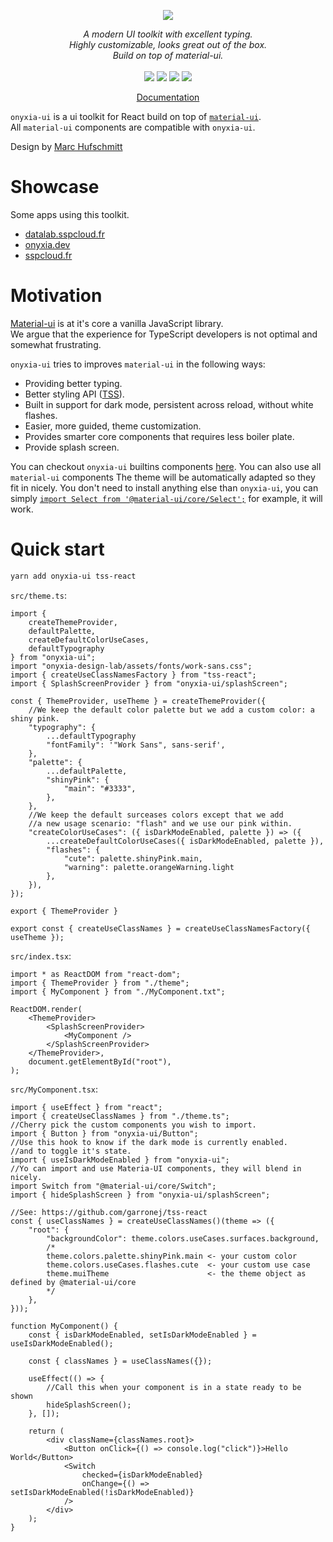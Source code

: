<p align="center">
    <img src="https://user-images.githubusercontent.com/6702424/120405033-efe83900-c347-11eb-9a7c-7b680c26a18c.png">  
</p>
<p align="center">
    <i>A modern UI toolkit with excellent typing.</i><br>
    <i>Highly customizable, looks great out of the box.</i><br>
    <i>Build on top of material-ui.</i>
    <br>
    <br>
    <img src="https://github.com/garronej/onyxia-ui/workflows/ci/badge.svg?branch=main">
    <img src="https://img.shields.io/bundlephobia/minzip/onyxia-ui">
    <img src="https://img.shields.io/npm/dw/onyxia-ui">
    <img src="https://img.shields.io/npm/l/onyxia-ui">
</p>
<p align="center">
  <a href="https://ui.onyxia.dev">Documentation</a>
</p>

`onyxia-ui` is a ui toolkit for React build on top of [`material-ui`](https://material-ui.com).  
All `material-ui` components are compatible with `onyxia-ui`.

Design by [Marc Hufschmitt](http://marchufschmitt.fr/)

# Showcase

Some apps using this toolkit.

-   [datalab.sspcloud.fr](https://datalab.sspcloud.fr/catalog/inseefrlab-helm-charts-datascience)
-   [onyxia.dev](https://onyxia.dev)
-   [sspcloud.fr](https://sspcloud.fr)

# Motivation

[Material-ui](https://material-ui.com) is at it's core a vanilla JavaScript library.  
We argue that the experience for TypeScript developers is not optimal and somewhat frustrating.

`onyxia-ui` tries to improves `material-ui` in the following ways:

-   Providing better typing.
-   Better styling API ([TSS](https://github.com/garronej/tss-react)).
-   Built in support for dark mode, persistent across reload, without white flashes.
-   Easier, more guided, theme customization.
-   Provides smarter core components that requires less boiler plate.
-   Provide splash screen.

You can checkout `onyxia-ui` builtins components [here](https://ui.onyxia.dev).
You can also use all `material-ui` components
The theme will be automatically adapted so they fit in nicely. You don't need to install
anything else than `onyxia-ui`, you can simply [`import Select from '@material-ui/core/Select';`](https://material-ui.com/components/selects/)
for example, it will work.

# Quick start

```bash
yarn add onyxia-ui tss-react
```

`src/theme.ts`:

```tsx
import {
    createThemeProvider,
    defaultPalette,
    createDefaultColorUseCases,
    defaultTypography
} from "onyxia-ui";
import "onyxia-design-lab/assets/fonts/work-sans.css";
import { createUseClassNamesFactory } from "tss-react";
import { SplashScreenProvider } from "onyxia-ui/splashScreen";

const { ThemeProvider, useTheme } = createThemeProvider({
    //We keep the default color palette but we add a custom color: a shiny pink.
    "typography": {
        ...defaultTypography
        "fontFamily": '"Work Sans", sans-serif',
    },
    "palette": {
        ...defaultPalette,
        "shinyPink": {
            "main": "#3333",
        },
    },
    //We keep the default surceases colors except that we add
    //a new usage scenario: "flash" and we use our pink within.
    "createColorUseCases": ({ isDarkModeEnabled, palette }) => ({
        ...createDefaultColorUseCases({ isDarkModeEnabled, palette }),
        "flashes": {
            "cute": palette.shinyPink.main,
            "warning": palette.orangeWarning.light
        },
    }),
});

export { ThemeProvider }

export const { createUseClassNames } = createUseClassNamesFactory({ useTheme });

```

`src/index.tsx`:

```tsx
import * as ReactDOM from "react-dom";
import { ThemeProvider } from "./theme";
import { MyComponent } from "./MyComponent.txt";

ReactDOM.render(
    <ThemeProvider>
        <SplashScreenProvider>
            <MyComponent />
        </SplashScreenProvider>
    </ThemeProvider>,
    document.getElementById("root"),
);
```

`src/MyComponent.tsx`:

```tsx
import { useEffect } from "react";
import { createUseClassNames } from "./theme.ts";
//Cherry pick the custom components you wish to import.
import { Button } from "onyxia-ui/Button";
//Use this hook to know if the dark mode is currently enabled.
//and to toggle it's state.
import { useIsDarkModeEnabled } from "onyxia-ui";
//Yo can import and use Materia-UI components, they will blend in nicely.
import Switch from "@material-ui/core/Switch";
import { hideSplashScreen } from "onyxia-ui/splashScreen";

//See: https://github.com/garronej/tss-react
const { useClassNames } = createUseClassNames()(theme => ({
    "root": {
        "backgroundColor": theme.colors.useCases.surfaces.background,
        /*
        theme.colors.palette.shinyPink.main <- your custom color
        theme.colors.useCases.flashes.cute  <- your custom use case
        theme.muiTheme                      <- the theme object as defined by @material-ui/core
        */
    },
}));

function MyComponent() {
    const { isDarkModeEnabled, setIsDarkModeEnabled } = useIsDarkModeEnabled();

    const { classNames } = useClassNames({});

    useEffect(() => {
        //Call this when your component is in a state ready to be shown
        hideSplashScreen();
    }, []);

    return (
        <div className={classNames.root}>
            <Button onClick={() => console.log("click")}>Hello World</Button>
            <Switch
                checked={isDarkModeEnabled}
                onChange={() => setIsDarkModeEnabled(!isDarkModeEnabled)}
            />
        </div>
    );
}
```
